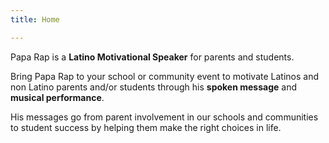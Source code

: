 ```yaml
---
title: Home

---
```

Papa Rap is a **Latino Motivational Speaker** for parents and students.

Bring Papa Rap to your school or community event to motivate Latinos and non Latino parents and/or students through his **spoken message** and **musical performance**.

His messages go from parent involvement in our schools and communities to student success by helping them make the right choices in life.